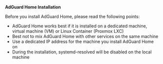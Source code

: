 **AdGuard Home Installation**

Before you install AdGuard Home, please read the following points:

* AdGuard Home works best if it is installed on a dedicated machine, virtual machine (VM) or Linux Container (Proxmox LXC)
* Best not to mix AdGuard Home with other services on the same machine
* Use a dedicated IP address for the machine you install AdGuard Home on
* During the installation, systemd-resolved will be disabled on the local machine
